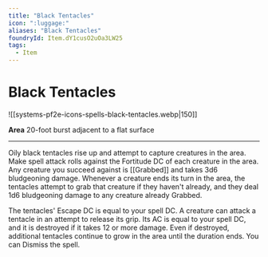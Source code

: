 ```yaml
---
title: "Black Tentacles"
icon: ":luggage:"
aliases: "Black Tentacles"
foundryId: Item.dY1cusO2uOa3LW25
tags:
  - Item
---
```


# Black Tentacles
![[systems-pf2e-icons-spells-black-tentacles.webp|150]]

**Area** 20-foot burst adjacent to a flat surface

* * *

Oily black tentacles rise up and attempt to capture creatures in the area. Make spell attack rolls against the Fortitude DC of each creature in the area. Any creature you succeed against is [[Grabbed]] and takes 3d6 bludgeoning damage. Whenever a creature ends its turn in the area, the tentacles attempt to grab that creature if they haven't already, and they deal 1d6 bludgeoning damage to any creature already Grabbed.

The tentacles' Escape DC is equal to your spell DC. A creature can attack a tentacle in an attempt to release its grip. Its AC is equal to your spell DC, and it is destroyed if it takes 12 or more damage. Even if destroyed, additional tentacles continue to grow in the area until the duration ends. You can Dismiss the spell.
